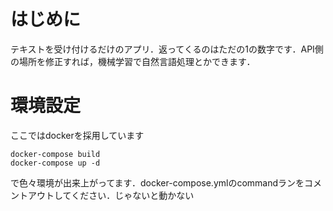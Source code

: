 # はじめに
テキストを受け付けるだけのアプリ．返ってくるのはただの1の数字です．API側の場所を修正すれば，機械学習で自然言語処理とかできます．

# 環境設定
ここではdockerを採用しています

``` docker
docker-compose build
docker-compose up -d
```
で色々環境が出来上がってます．docker-compose.ymlのcommandランをコメントアウトしてください．じゃないと動かない

